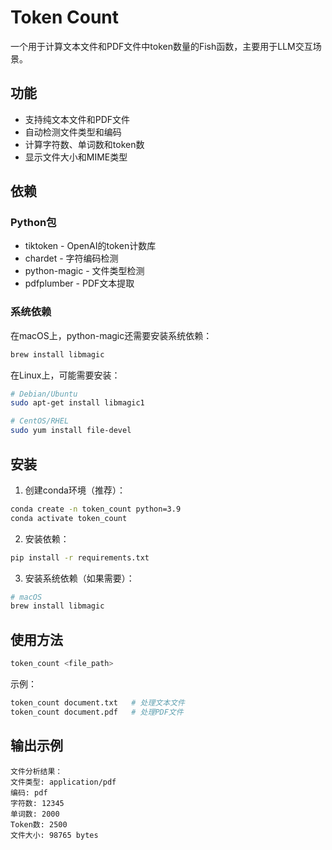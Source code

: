 # Token Count

一个用于计算文本文件和PDF文件中token数量的Fish函数，主要用于LLM交互场景。

## 功能

- 支持纯文本文件和PDF文件
- 自动检测文件类型和编码
- 计算字符数、单词数和token数
- 显示文件大小和MIME类型

## 依赖

### Python包

- tiktoken - OpenAI的token计数库
- chardet - 字符编码检测
- python-magic - 文件类型检测
- pdfplumber - PDF文本提取

### 系统依赖

在macOS上，python-magic还需要安装系统依赖：

```bash
brew install libmagic
```

在Linux上，可能需要安装：

```bash
# Debian/Ubuntu
sudo apt-get install libmagic1

# CentOS/RHEL
sudo yum install file-devel
```

## 安装

1. 创建conda环境（推荐）：

```bash
conda create -n token_count python=3.9
conda activate token_count
```

2. 安装依赖：

```bash
pip install -r requirements.txt
```

3. 安装系统依赖（如果需要）：

```bash
# macOS
brew install libmagic
```

## 使用方法

```bash
token_count <file_path>
```

示例：

```bash
token_count document.txt   # 处理文本文件
token_count document.pdf   # 处理PDF文件
```

## 输出示例

```
文件分析结果：
文件类型: application/pdf
编码: pdf
字符数: 12345
单词数: 2000
Token数: 2500
文件大小: 98765 bytes

